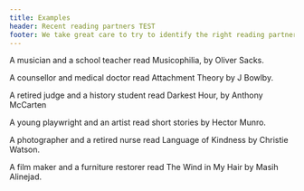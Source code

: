 ```yaml
---
title: Examples
header: Recent reading partners TEST
footer: We take great care to try to identify the right reading partner for you.
---
```


A musician and a school teacher read Musicophilia, by Oliver Sacks.

A counsellor and medical doctor read Attachment Theory by J Bowlby.

A retired judge and a history student read Darkest Hour, by Anthony McCarten

A young playwright and an artist read short stories by Hector Munro.

A photographer and a retired nurse read Language of Kindness by Christie Watson.

A film maker and a furniture restorer read The Wind in My Hair by Masih Alinejad.
